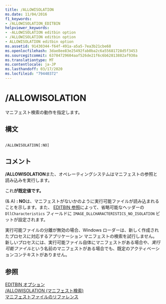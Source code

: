 ```yaml
---
title: /ALLOWISOLATION
ms.date: 11/04/2016
f1_keywords:
- /ALLOWISOLATION_EDITBIN
helpviewer_keywords:
- -ALLOWISOLATION editbin option
- /ALLOWISOLATION editbin option
- ALLOWISOLATION editbin option
ms.assetid: 91430344-f64f-491a-a5a5-7ea3b21cbe68
ms.openlocfilehash: 3dae8ee83e25492fab0ba2c6a55681728d5f3453
ms.sourcegitcommit: 63784729604aaf526de21f6c6b62813882af930a
ms.translationtype: MT
ms.contentlocale: ja-JP
ms.lasthandoff: 03/17/2020
ms.locfileid: "79440372"
---
```

# <a name="allowisolation"></a>/ALLOWISOLATION

マニフェスト検索の動作を指定します。

## <a name="syntax"></a>構文

```

/ALLOWISOLATION[:NO]
```

## <a name="remarks"></a>コメント

**/ALLOWISOLATION**また、オペレーティングシステムはマニフェストの参照と読み込みを実行します。

これ**が既定値です。**

(& A) **: NO**は、マニフェストがないかのように実行可能ファイルが読み込まれることを示します。また、 [EDITBIN 参照](editbin-reference.md)によって、省略可能なヘッダーの `DllCharacteristics` フィールドに `IMAGE_DLLCHARACTERISTICS_NO_ISOLATION` ビットが設定されます。

実行可能ファイルの分離が無効の場合、Windows ローダーは、新しく作成されたプロセスに対応するアプリケーション マニフェストの検索を試行しません。 新しいプロセスには、実行可能ファイル自体にマニフェストがある場合や、*実行可能ファイル*という名前のマニフェストがある場合でも、既定のアクティベーションコンテキストがありません。

## <a name="see-also"></a>参照

[EDITBIN オプション](editbin-options.md)<br/>
[/ALLOWISOLATION (マニフェスト検索)](allowisolation-manifest-lookup.md)<br/>
[マニフェストファイルのリファレンス](/windows/win32/SbsCs/manifest-files-reference)
